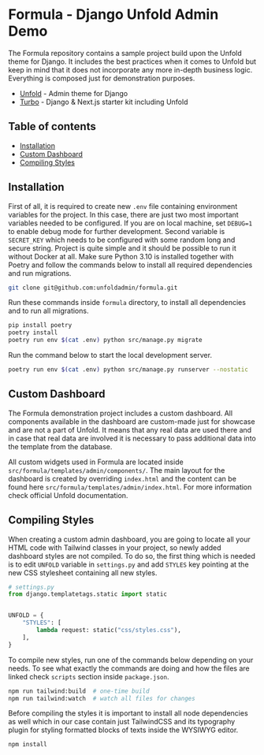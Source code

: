 # Formula - Django Unfold Admin Demo <!-- omit from toc -->

The Formula repository contains a sample project build upon the Unfold theme for Django. It includes the best practices when it comes to Unfold but keep in mind that it does not incorporate any more in-depth business logic. Everything is composed just for demonstration purposes.

- [Unfold](https://github.com/unfoldadmin/django-unfold) - Admin theme for Django
- [Turbo](https://github.com/unfoldadmin/turbo) - Django & Next.js starter kit including Unfold

## Table of contents <!-- omit from toc -->

- [Installation](#installation)
- [Custom Dashboard](#custom-dashboard)
- [Compiling Styles](#compiling-styles)

## Installation

First of all, it is required to create new `.env` file containing environment variables for the project. In this case, there are just two most important variables needed to be configured. If you are on local machine, set `DEBUG=1` to enable debug mode for further development. Second variable is `SECRET_KEY` which needs to be configured with some random long and secure string. Project is quite simple and it should be possible to run it without Docker at all. Make sure Python 3.10 is installed together with Poetry and follow the commands below to install all required dependencies and run migrations.

```bash
git clone git@github.com:unfoldadmin/formula.git
```

Run these commands inside `formula` directory, to install all dependencies and to run all migrations.

```bash
pip install poetry
poetry install
poetry run env $(cat .env) python src/manage.py migrate
```

Run the command below to start the local development server.

```bash
poetry run env $(cat .env) python src/manage.py runserver --nostatic
```

## Custom Dashboard

The Formula demonstration project includes a custom dashboard. All components available in the dashboard are custom-made just for showcase and are not a part of Unfold. It means that any real data are used there and in case that real data are involved it is necessary to pass additional data into the template from the database.

All custom widgets used in Formula are located inside `src/formula/templates/admin/components/`. The main layout for the dashboard is created by overriding `index.html` and the content can be found here `src/formula/templates/admin/index.html`. For more information check official Unfold documentation.

## Compiling Styles

When creating a custom admin dashboard, you are going to locate all your HTML code with Tailwind classes in your project, so newly added dashboard styles are not compiled. To do so, the first thing which is needed is to edit `UNFOLD` variable in `settings.py` and add `STYLES` key pointing at the new CSS stylesheet containing all new styles.

```python
# settings.py
from django.templatetags.static import static


UNFOLD = {
    "STYLES": [
        lambda request: static("css/styles.css"),
    ],
}
```

To compile new styles, run one of the commands below depending on your needs. To see what exactly the commands are doing and how the files are linked check `scripts` section inside `package.json`.

```bash
npm run tailwind:build  # one-time build
npm run tailwind:watch  # watch all files for changes
```

Before compiling the styles it is important to install all node dependencies as well which in our case contain just TailwindCSS and its typography plugin for styling formatted blocks of texts inside the WYSIWYG editor.

```bash
npm install
```

